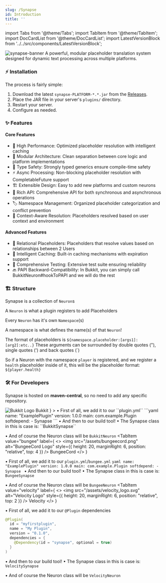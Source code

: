 ```yaml
---
slug: /Synapse
id: Introduction
title: ''
---
```

import Tabs from '@theme/Tabs';
import TabItem from '@theme/TabItem';
import DocCardList from '@theme/DocCardList';
import LatestVersionBlock from '../../src/components/LatestVersionBlock';

<img src="/assets/synapse-banner.png" alt="synapse-banner" />
 A powerful, modular placeholder translation system designed for dynamic text processing across multiple platforms.

### ⚡ Installation

The process is fairly simple:
1. Download the latest `synapse-PLATFORM-*.*.jar` from the [Releases](https://github.com/MeveraStudios/Synapse/releases).
2. Place the JAR file in your server's `plugins/` directory.
3. Restart your server.
4. Configure as needed.

### ✨ Features
#### Core Features
- 🚀 High Performance: Optimized placeholder resolution with intelligent caching
- 🔧 Modular Architecture: Clean separation between core logic and platform implementations
- 🎯 Type Safety: Strongly typed generics ensure compile-time safety
- ⚡ Async Processing: Non-blocking placeholder resolution with CompletableFuture support
- 🏗️ Extensible Design: Easy to add new platforms and custom neurons
- 📝 Rich API: Comprehensive API for both synchronous and asynchronous operations
- 🏷️ Namespace Management: Organized placeholder categorization and conflict prevention
- 🔄 Context-Aware Resolution: Placeholders resolved based on user context and environment

#### Advanced Features
- 🔗 Relational Placeholders: Placeholders that resolve values based on relationships between 2 Users
- 💾 Intelligent Caching: Built-in caching mechanisms with expiration support
- 🧪 Comprehensive Testing: Extensive test suite ensuring reliability
- 🔙 PAPI Backward-Compatibility: In Bukkit, you can simply call BukkitNeuron#hookToPAPI and we will do the rest

### 🏗️ Structure
Synapse is a collection of ``Neuron``s

A ``Neuron`` is what a plugin registers to add Placeholders

Every ``Neuron`` has it's own ``Namespace``(s)

A namespace is what defines the name(s) of that ``Neuron``!
  
The format of placeholders is ``${namespace.placeholder:[args1]:[arg2]:etc..}``
These arguments can be surrounded by double quotes ("), single quotes (') and back quotes (`)

So if a Neuron with the namespace ``player`` is registered, and we register a ``health`` placeholder inside of it, this will be the placeholder format:
``${player.health}``

### 🛠️ For Developers

Synapse is hosted on **maven-central**, so no need to add any specific repository.

<Tabs groupId="synapse-platforms">
  <TabItem 
    value="bukkit" 
    label={
      <>
        <img src="/assets/bukkit.png" alt="Bukkit Logo" style={{ height: 20, marginRight: 6, position: "relative", top: 2 }} />
        Bukkit
      </>
    }
  >
  • First of all, we add it to our ``plugin.yml``
    ```yaml
    name: "ExamplePlugin"
    version: 1.0.0
    main: com.example.Plugin
    softdepend:
    - Synapse
    ```
  • And then to our build tool!
    <LatestVersionBlock 
      owner="MeveraStudios" 
      repo="Synapse" 
      group="studio.mevera" 
      id="synapse-bukkit" 
    />
  • The Synapse class in this is case is: ``BukkitSynapse``

  • And of course the Neuron class will be ``BukkitNeuron``
  </TabItem>
  <TabItem 
    value="bungee" 
    label={
      <>
        <img src="/assets/bungeecord.png" alt="BungeeCord Logo" style={{ height: 20, marginRight: 6, position: "relative", top: 4 }} />
        BungeeCord
      </>
    }
  >
  • First of all, we add it to our ``plugin.yml``/``bungee.yml``
    ```yaml
    name: "ExamplePlugin"
    version: 1.0.0
    main: com.example.Plugin
    softdepend:
    - Synapse
    ```
  • And then to our build tool!
    <LatestVersionBlock 
      owner="MeveraStudios" 
      repo="Synapse" 
      group="studio.mevera" 
      id="synapse-bungee" 
    />
  • The Synapse class in this is case is: ``BungeeSynapse``

  • And of course the Neuron class will be ``BungeeNeuron``
  </TabItem>
  <TabItem 
    value="velocity" 
    label={
      <>
        <img src="/assets/velocity_logo.svg" alt="Velocity Logo" style={{ height: 20, marginRight: 6, position: "relative", top: 2 }} />
        Velocity
      </>
    }
  >

  • First of all, we add it to our ``@Plugin`` dependencies
  ```java
  @Plugin(
    id = "myfirstplugin",
    name = "My Plugin",
    version = "0.1.0",
    dependencies = {
      @Dependency(id = "synapse", optional = true)
    }
  )
  ```
  • And then to our build tool!
    <LatestVersionBlock 
      owner="MeveraStudios" 
      repo="Synapse" 
      group="studio.mevera" 
      id="synapse-velocity" 
    />
  • The Synapse class in this is case is: ``VelocitySynapse``
  
  • And of course the Neuron class will be ``VelocityNeuron``
  </TabItem>
</Tabs>
